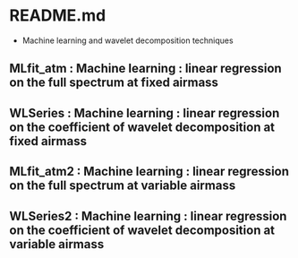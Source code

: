 # README.md

- Machine learning and wavelet decomposition techniques



## MLfit_atm : Machine learning : linear regression on the full spectrum at fixed airmass 	


## WLSeries  : Machine learning : linear regression on the coefficient of wavelet decomposition  at fixed airmass


## MLfit_atm2 : Machine learning : linear regression on the full spectrum at variable airmass 


## WLSeries2  : Machine learning : linear regression on the coefficient of wavelet decomposition  at variable airmass

